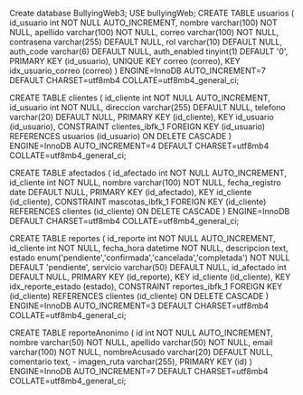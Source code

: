 Create database BullyingWeb3;
USE bullyingWeb;
CREATE TABLE usuarios (
  id_usuario int NOT NULL AUTO_INCREMENT,
  nombre varchar(100) NOT NULL,
  apellido varchar(100) NOT NULL,
  correo varchar(100) NOT NULL,
  contrasena varchar(255) DEFAULT NULL,
  rol varchar(10) DEFAULT NULL,
  auth_code varchar(6) DEFAULT NULL,
  auth_enabled tinyint(1) DEFAULT '0',
  PRIMARY KEY (id_usuario),
  UNIQUE KEY correo (correo),
  KEY idx_usuario_correo (correo)
) ENGINE=InnoDB AUTO_INCREMENT=7 DEFAULT CHARSET=utf8mb4 COLLATE=utf8mb4_general_ci;

CREATE TABLE clientes (
  id_cliente int NOT NULL AUTO_INCREMENT,
  id_usuario int NOT NULL,
  direccion varchar(255) DEFAULT NULL,
  telefono varchar(20) DEFAULT NULL,
  PRIMARY KEY (id_cliente),
  KEY id_usuario (id_usuario),
  CONSTRAINT clientes_ibfk_1 FOREIGN KEY (id_usuario) REFERENCES usuarios (id_usuario) ON DELETE CASCADE
) ENGINE=InnoDB AUTO_INCREMENT=4 DEFAULT CHARSET=utf8mb4 COLLATE=utf8mb4_general_ci;

CREATE TABLE afectados (
  id_afectado int NOT NULL AUTO_INCREMENT,
  id_cliente int NOT NULL,
  nombre varchar(100) NOT NULL,
  fecha_registro date DEFAULT NULL,
  PRIMARY KEY (id_afectado),
  KEY id_cliente (id_cliente),
  CONSTRAINT mascotas_ibfk_1 FOREIGN KEY (id_cliente) REFERENCES clientes (id_cliente) ON DELETE CASCADE
) ENGINE=InnoDB DEFAULT CHARSET=utf8mb4 COLLATE=utf8mb4_general_ci;

CREATE TABLE reportes (
  id_reporte int NOT NULL AUTO_INCREMENT,
  id_cliente int NOT NULL,
  fecha_hora datetime NOT NULL,
  descripcion text,
  estado enum('pendiente','confirmada','cancelada','completada') NOT NULL DEFAULT 'pendiente',
  servicio varchar(50) DEFAULT NULL,
  id_afectado int DEFAULT NULL,
  PRIMARY KEY (id_reporte),
  KEY id_cliente (id_cliente),
  KEY idx_reporte_estado (estado),
  CONSTRAINT reportes_ibfk_1 FOREIGN KEY (id_cliente) REFERENCES clientes (id_cliente) ON DELETE CASCADE
) ENGINE=InnoDB AUTO_INCREMENT=3 DEFAULT CHARSET=utf8mb4 COLLATE=utf8mb4_general_ci;


CREATE TABLE reporteAnonimo (
  id int NOT NULL AUTO_INCREMENT,
  nombre varchar(50) NOT NULL, 
  apellido varchar(50) NOT NULL,
  email varchar(100) NOT NULL, 
  nombreAcusado varchar(20) DEFAULT NULL, 
  comentario text, -
  imagen_ruta varchar(255), 
  PRIMARY KEY (id) 
) ENGINE=InnoDB AUTO_INCREMENT=7 DEFAULT CHARSET=utf8mb4 COLLATE=utf8mb4_general_ci;
